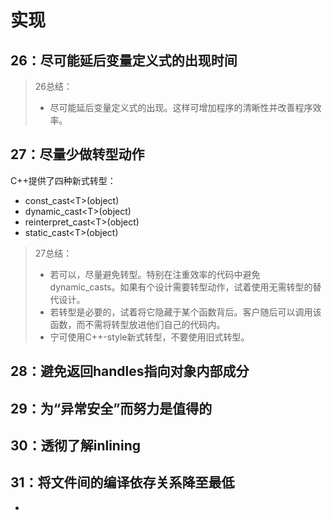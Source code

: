 # 实现

## 26：尽可能延后变量定义式的出现时间

> 26总结：
>
> - 尽可能延后变量定义式的出现。这样可增加程序的清晰性并改善程序效率。

## 27：尽量少做转型动作

C++提供了四种新式转型：

- const_cast\<T>(object)
- dynamic_cast\<T>(object)
- reinterpret_cast\<T>(object)
- static_cast\<T>(object)

> 27总结：
>
> - 若可以，尽量避免转型。特别在注重效率的代码中避免dynamic_casts。如果有个设计需要转型动作，试着使用无需转型的替代设计。
> - 若转型是必要的，试着将它隐藏于某个函数背后。客户随后可以调用该函数，而不需将转型放进他们自己的代码内。
> - 宁可使用C++-style新式转型，不要使用旧式转型。

## 28：避免返回handles指向对象内部成分

## 29：为“异常安全”而努力是值得的

## 30：透彻了解inlining

## 31：将文件间的编译依存关系降至最低

*